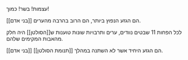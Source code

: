 עצמות! בשר! כמוך!

[[בני אדם]] הם הגזע הנפוץ ביותר, הם הרוב בהרבה מהערים.

לכל הפחות 11 שבטים נוודים, ערים ותרבויות שונות טוענות ש[[הסולטן]] היה חלק מהאבות המקימים שלהם.

[[בני אדם]] הם הגזע היחיד אשר לא השתנה במהלך [[תנומת הסולטן]].


